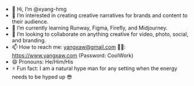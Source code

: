 - 👋 Hi, I’m @xyang-hmg
- 👀 I’m interested in creating creative narratives for brands and content to their audience.
- 🌱 I’m currently learning Runway, Figma, Firefly, and Midjourney.
- 💞️ I’m looking to collaborate on anything creative for video, photo, social, and branding.
- 📫 How to reach me: yangxaw@gmail.com 🧑‍💻: https://www.yangxaw.com (Password: CoolWork)
- 😄 Pronouns: He/Him/His
- ⚡ Fun fact: I am a natural hype man for any setting when the energy needs to be hyped up 😎 
<!---
xyang-hmg/xyang-hmg is a ✨ special ✨ repository because its `README.md` (this file) appears on your GitHub profile.
You can click the Preview link to take a look at your changes.
--->
